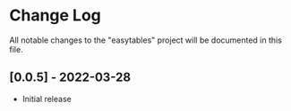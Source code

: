 # Change Log

All notable changes to the "easytables" project will be documented in this file.

## [0.0.5] - 2022-03-28

- Initial release
